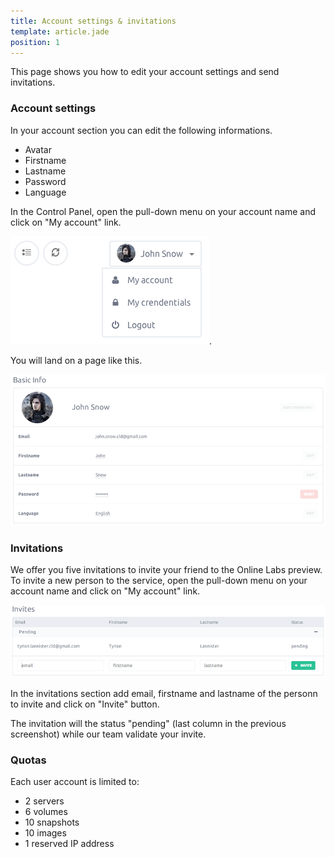 ```yaml
---
title: Account settings & invitations
template: article.jade
position: 1
---
```


This page shows you how to edit your account settings and send invitations.

### Account settings

In your account section you can edit the following informations.

- Avatar
- Firstname
- Lastname
- Password
- Language

In the Control Panel, open the pull-down menu on your account name and click on "My account" link.

![My account](../images/my_account.png "My account").

You will land on a page like this.

![Account settings](../images/account_settings.png "Account settings")

### Invitations

We offer you five invitations to invite your friend to the Online Labs preview.<br/>
To invite a new person to the service, open the pull-down menu on your account name and click on "My account" link.

![Invitations](../images/invitations.png "Invitations")

In the invitations section add email, firstname and lastname of the personn to invite and click on "Invite" button.

The invitation will the status "pending" (last column in the previous screenshot) while our team validate your invite.

### Quotas

Each user account is limited to:

- 2 servers
- 6 volumes
- 10 snapshots
- 10 images
- 1 reserved IP address
